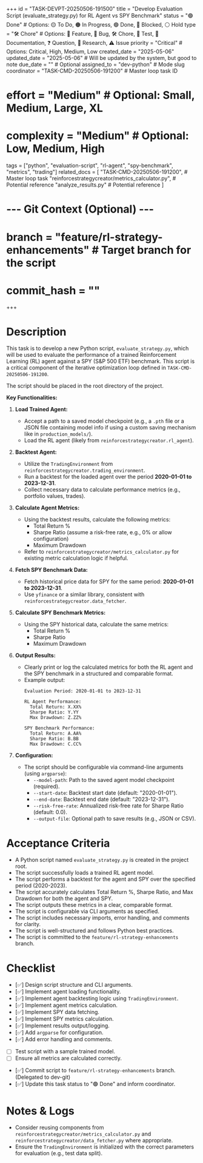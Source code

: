 +++
id = "TASK-DEVPT-20250506-191500"
title = "Develop Evaluation Script (evaluate_strategy.py) for RL Agent vs SPY Benchmark"
status = "🟢 Done" # Options: 🟡 To Do, 🟠 In Progress, 🟢 Done, 🔴 Blocked, ⚪ Hold
type = "🛠️ Chore" # Options: 🌟 Feature, 🐞 Bug, 🛠️ Chore, 🧪 Test, 📖 Documentation, ❓ Question, 🤔 Research, ⚠️ Issue
priority = "Critical" # Options: Critical, High, Medium, Low
created_date = "2025-05-06"
updated_date = "2025-05-06" # Will be updated by the system, but good to note
due_date = "" # Optional
assigned_to = "dev-python" # Mode slug
coordinator = "TASK-CMD-20250506-191200" # Master loop task ID
# effort = "Medium" # Optional: Small, Medium, Large, XL
# complexity = "Medium" # Optional: Low, Medium, High
tags = ["python", "evaluation-script", "rl-agent", "spy-benchmark", "metrics", "trading"]
related_docs = [
    "TASK-CMD-20250506-191200", # Master loop task
    "reinforcestrategycreator/metrics_calculator.py", # Potential reference
    "analyze_results.py" # Potential reference
]
# --- Git Context (Optional) ---
# branch = "feature/rl-strategy-enhancements" # Target branch for the script
# commit_hash = ""
+++

# Description

This task is to develop a new Python script, `evaluate_strategy.py`, which will be used to evaluate the performance of a trained Reinforcement Learning (RL) agent against a SPY (S&P 500 ETF) benchmark. This script is a critical component of the iterative optimization loop defined in `TASK-CMD-20250506-191200`.

The script should be placed in the root directory of the project.

**Key Functionalities:**

1.  **Load Trained Agent:**
    *   Accept a path to a saved model checkpoint (e.g., a `.pth` file or a JSON file containing model info if using a custom saving mechanism like in `production_models/`).
    *   Load the RL agent (likely from `reinforcestrategycreator.rl_agent`).

2.  **Backtest Agent:**
    *   Utilize the `TradingEnvironment` from `reinforcestrategycreator.trading_environment`.
    *   Run a backtest for the loaded agent over the period **2020-01-01 to 2023-12-31**.
    *   Collect necessary data to calculate performance metrics (e.g., portfolio values, trades).

3.  **Calculate Agent Metrics:**
    *   Using the backtest results, calculate the following metrics:
        *   Total Return %
        *   Sharpe Ratio (assume a risk-free rate, e.g., 0% or allow configuration)
        *   Maximum Drawdown
    *   Refer to `reinforcestrategycreator/metrics_calculator.py` for existing metric calculation logic if helpful.

4.  **Fetch SPY Benchmark Data:**
    *   Fetch historical price data for SPY for the same period: **2020-01-01 to 2023-12-31**.
    *   Use `yfinance` or a similar library, consistent with `reinforcestrategycreator.data_fetcher`.

5.  **Calculate SPY Benchmark Metrics:**
    *   Using the SPY historical data, calculate the same metrics:
        *   Total Return %
        *   Sharpe Ratio
        *   Maximum Drawdown

6.  **Output Results:**
    *   Clearly print or log the calculated metrics for both the RL agent and the SPY benchmark in a structured and comparable format.
    *   Example output:
        ```
        Evaluation Period: 2020-01-01 to 2023-12-31

        RL Agent Performance:
          Total Return: X.XX%
          Sharpe Ratio: Y.YY
          Max Drawdown: Z.ZZ%

        SPY Benchmark Performance:
          Total Return: A.AA%
          Sharpe Ratio: B.BB
          Max Drawdown: C.CC%
        ```

7.  **Configuration:**
    *   The script should be configurable via command-line arguments (using `argparse`):
        *   `--model-path`: Path to the saved agent model checkpoint (required).
        *   `--start-date`: Backtest start date (default: "2020-01-01").
        *   `--end-date`: Backtest end date (default: "2023-12-31").
        *   `--risk-free-rate`: Annualized risk-free rate for Sharpe Ratio (default: 0.0).
        *   `--output-file`: Optional path to save results (e.g., JSON or CSV).

# Acceptance Criteria

*   A Python script named `evaluate_strategy.py` is created in the project root.
*   The script successfully loads a trained RL agent model.
*   The script performs a backtest for the agent and SPY over the specified period (2020-2023).
*   The script accurately calculates Total Return %, Sharpe Ratio, and Max Drawdown for both the agent and SPY.
*   The script outputs these metrics in a clear, comparable format.
*   The script is configurable via CLI arguments as specified.
*   The script includes necessary imports, error handling, and comments for clarity.
*   The script is well-structured and follows Python best practices.
*   The script is committed to the `feature/rl-strategy-enhancements` branch.

# Checklist

- [✅] Design script structure and CLI arguments.
- [✅] Implement agent loading functionality.
- [✅] Implement agent backtesting logic using `TradingEnvironment`.
- [✅] Implement agent metrics calculation.
- [✅] Implement SPY data fetching.
- [✅] Implement SPY metrics calculation.
- [✅] Implement results output/logging.
- [✅] Add `argparse` for configuration.
- [✅] Add error handling and comments.
- [ ] Test script with a sample trained model.
- [ ] Ensure all metrics are calculated correctly.
- [✅] Commit script to `feature/rl-strategy-enhancements` branch. (Delegated to dev-git)
- [✅] Update this task status to "🟢 Done" and inform coordinator.

# Notes & Logs
*   Consider reusing components from `reinforcestrategycreator/metrics_calculator.py` and `reinforcestrategycreator/data_fetcher.py` where appropriate.
*   Ensure the `TradingEnvironment` is initialized with the correct parameters for evaluation (e.g., test data split).